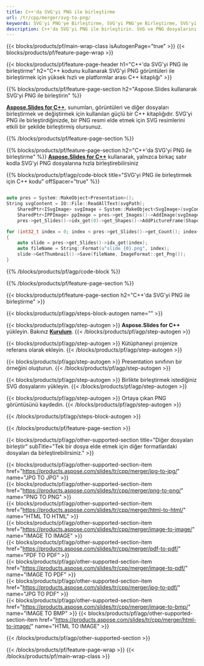 ```yaml
---
title: C++'da SVG'yi PNG ile birleştirme
url: /tr/cpp/merger/svg-to-png/
keywords: SVG'yi PNG'ye Birleştirme, SVG'yi PNG'ye Birleştirme, SVG'yi PNG'ye Birleştirme, SVG'yi PNG'ye Birleştirme, C++ API, C++ Kitaplığı
description: C++'da SVG'yi PNG ile birleştirin. SVG ve PNG dosyalarını birleştirmek için C++ kitaplık API'sini kullanın
---
```


{{< blocks/products/pf/main-wrap-class isAutogenPage="true" >}}
{{< blocks/products/pf/feature-page-wrap >}}

{{< blocks/products/pf/feature-page-header h1="C++'da SVG'yi PNG ile birleştirme" h2="C++ kodunu kullanarak SVG'yi PNG görüntüleri ile birleştirmek için yüksek hızlı ve platformlar arası C++ kitaplığı" >}}

{{% blocks/products/pf/feature-page-section h2="Aspose.Slides kullanarak SVG'yi PNG ile birleştirin" %}}

[**Aspose.Slides for C++**](https://products.aspose.com/slides/tr/cpp/), sunumları, görüntüleri ve diğer dosyaları birleştirmek ve değiştirmek için kullanılan güçlü bir C++ kitaplığıdır. SVG'yi PNG ile birleştirdiğinizde, bir PNG resmi elde etmek için SVG resimlerini etkili bir şekilde birleştirmiş olursunuz.

{{% /blocks/products/pf/feature-page-section %}}




{{% blocks/products/pf/feature-page-section  h2="C++'da SVG'yi PNG ile birleştirme" %}}
[**Aspose.Slides for C++**](https://products.aspose.com/slides/tr/cpp/) kullanarak, yalnızca birkaç satır kodla SVG'yi PNG dosyalarına hızla birleştirebilirsiniz

{{% blocks/products/pf/agp/code-block title="SVG'yi PNG ile birleştirmek için C++ kodu" offSpacer="true" %}}
```cpp

auto pres = System::MakeObject<Presentation>();
String svgContent = IO::File::ReadAllText(svgPath);
	SharedPtr<ISvgImage> svgImage = System::MakeObject<SvgImage>(svgContent);
	SharedPtr<IPPImage> ppImage = pres->get_Images()->AddImage(svgImage);
	pres->get_Slides()->idx_get(0)->get_Shapes()->AddPictureFrame(ShapeType::Rectangle, 0.0f, 0.0f, static_cast<float>(ppImage->get_Width()), static_cast<float>(ppImage->get_Height()), ppImage);

for (int32_t index = 0; index < pres->get_Slides()->get_Count(); index++)
{
    auto slide = pres->get_Slides()->idx_get(index);
    auto fileName = String::Format(u"slide_{0}.png", index);
    slide->GetThumbnail()->Save(fileName, ImageFormat::get_Png());
}
```
{{% /blocks/products/pf/agp/code-block %}}

{{% /blocks/products/pf/feature-page-section %}}




{{< blocks/products/pf/feature-page-section  h2="C++'da SVG'yi PNG ile birleştirme" >}}


{{< blocks/products/pf/agp/steps-block-autogen name="" >}}


{{< blocks/products/pf/agp/step-autogen >}}
**Aspose.Slides for C++** yükleyin. Bakınız [**Kurulum**](https://docs.aspose.com/slides/cpp/installation/).
{{< /blocks/products/pf/agp/step-autogen >}}

{{< blocks/products/pf/agp/step-autogen >}}
Kütüphaneyi projenize referans olarak ekleyin.
{{< /blocks/products/pf/agp/step-autogen >}}

{{< blocks/products/pf/agp/step-autogen >}}
Presentation sınıfının bir örneğini oluşturun.
{{< /blocks/products/pf/agp/step-autogen >}}

{{< blocks/products/pf/agp/step-autogen >}}
Birlikte birleştirmek istediğiniz SVG dosyalarını yükleyin.
{{< /blocks/products/pf/agp/step-autogen >}}

{{< blocks/products/pf/agp/step-autogen >}}
Ortaya çıkan PNG görüntüsünü kaydedin.
{{< /blocks/products/pf/agp/step-autogen >}}


{{< /blocks/products/pf/agp/steps-block-autogen >}}


{{< /blocks/products/pf/feature-page-section >}}




{{< blocks/products/pf/agp/other-supported-section title="Diğer dosyaları birleştir" subTitle="Tek bir dosya elde etmek için diğer formatlardaki dosyaları da birleştirebilirsiniz." >}}
  
{{< blocks/products/pf/agp/other-supported-section-item href="https://products.aspose.com/slides/tr/cpp/merger/jpg-to-jpg/" name="JPG TO JPG" >}}  
{{< blocks/products/pf/agp/other-supported-section-item href="https://products.aspose.com/slides/tr/cpp/merger/png-to-png/" name="PNG TO PNG" >}}  
{{< blocks/products/pf/agp/other-supported-section-item href="https://products.aspose.com/slides/tr/cpp/merger/html-to-html/" name="HTML TO HTML" >}}  
{{< blocks/products/pf/agp/other-supported-section-item href="https://products.aspose.com/slides/tr/cpp/merger/image-to-image/" name="IMAGE TO IMAGE" >}}  
{{< blocks/products/pf/agp/other-supported-section-item href="https://products.aspose.com/slides/tr/cpp/merger/pdf-to-pdf/" name="PDF TO PDF" >}}  
{{< blocks/products/pf/agp/other-supported-section-item href="https://products.aspose.com/slides/tr/cpp/merger/image-to-pdf/" name="IMAGE TO PDF" >}}  
{{< blocks/products/pf/agp/other-supported-section-item href="https://products.aspose.com/slides/tr/cpp/merger/jpg-to-pdf/" name="JPG TO PDF" >}}  
{{< blocks/products/pf/agp/other-supported-section-item href="https://products.aspose.com/slides/tr/cpp/merger/image-to-bmp/" name="IMAGE TO BMP" >}} 
{{< blocks/products/pf/agp/other-supported-section-item href="https://products.aspose.com/slides/tr/cpp/merger/html-to-image/" name="HTML TO IMAGE" >}}  
  


{{< /blocks/products/pf/agp/other-supported-section >}}

{{< /blocks/products/pf/feature-page-wrap >}}
{{< /blocks/products/pf/main-wrap-class >}}